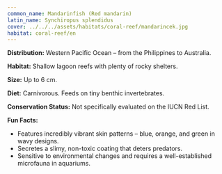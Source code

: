 ```yaml
---
common_name: Mandarinfish (Red mandarin)
latin_name: Synchiropus splendidus
cover: ../../../assets/habitats/coral-reef/mandarincek.jpg
habitat: coral-reef/en
---
```

**Distribution:** Western Pacific Ocean – from the Philippines to Australia.

**Habitat:** Shallow lagoon reefs with plenty of rocky shelters.

**Size:** Up to 6 cm.

**Diet:** Carnivorous. Feeds on tiny benthic invertebrates.

**Conservation Status:** Not specifically evaluated on the IUCN Red List.

**Fun Facts:**  
- Features incredibly vibrant skin patterns – blue, orange, and green in wavy designs.  
- Secretes a slimy, non-toxic coating that deters predators.  
- Sensitive to environmental changes and requires a well-established microfauna in aquariums.
